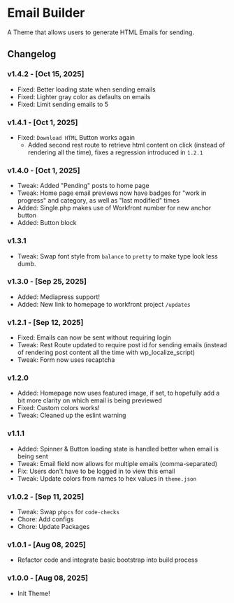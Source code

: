# Email Builder

A Theme that allows users to generate HTML Emails for sending.

## Changelog

### v1.4.2 - [Oct 15, 2025]

-   Fixed: Better loading state when sending emails
-   Fixed: Lighter gray color as defaults on emails
-   Fixed: Limit sending emails to 5

### v1.4.1 - [Oct 1, 2025]

-   Fixed: `Download HTML` Button works again
    -   Added second rest route to retrieve html content on click (instead of rendering all the time), fixes a regression introduced in `1.2.1`

### v1.4.0 - [Oct 1, 2025]

-   Tweak: Added "Pending" posts to home page
-   Tweak: Home page email previews now have badges for "work in progress" and category, as well as "last modified" times
-   Added: Single.php makes use of Workfront number for new anchor button
-   Added: Button block

### v1.3.1

-   Tweak: Swap font style from `balance` to `pretty` to make type look less dumb.

### v1.3.0 - [Sep 25, 2025]

-   Added: Mediapress support!
-   Added: New link to homepage to workfront project `/updates`

### v1.2.1 - [Sep 12, 2025]

-   Fixed: Emails can now be sent without requiring login
-   Tweak: Rest Route updated to require post id for sending emails (instead of rendering post content all the time with wp_localize_script)
-   Tweak: Form now uses recaptcha

### v1.2.0

-   Added: Homepage now uses featured image, if set, to hopefully add a bit more clarity on which email is being previewed
-   Fixed: Custom colors works!
-   Tweak: Cleaned up the eslint warning

### v1.1.1

-   Added: Spinner & Button loading state is handled better when email is being sent
-   Tweak: Email field now allows for multiple emails (comma-separated)
-   Fix: Users don't have to be logged in to view this email
-   Tweak: Update colors from names to hex values in `theme.json`

### v1.0.2 - [Sep 11, 2025]

-   Tweak: Swap `phpcs` for `code-checks`
-   Chore: Add configs
-   Chore: Update Packages

### v1.0.1 - [Aug 08, 2025]

-   Refactor code and integrate basic bootstrap into build process

### v1.0.0 - [Aug 08, 2025]

-   Init Theme!
